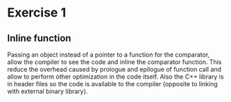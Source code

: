 # Exercise 1
## Inline function
Passing an object instead of a pointer to a function for the comparator, allow the compiler to see the code
and inline the comparator function. This reduce the overhead caused by prologue and epilogue of function call and 
allow to perform other optimization in the code itself. Also the C++ library is in header files so the code is available to the compiler
(opposite to linking with external binary library).  
